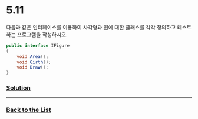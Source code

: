# 5.11

다음과 같은 인터페이스를 이용하여 사각형과 원에 대한 클래스를 각각 정의하고 테스트하는 프로그램을 작성하시오.

```C#
public interface IFigure
{
    void Area();
    void Girth();
    void Draw();
}
```

### [**Solution**](../Solutions/5.11.md)

___

### [**Back to the List**](../#list-of-problems)